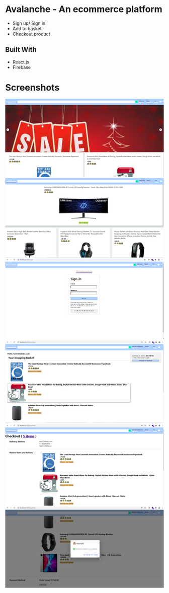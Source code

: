 # Avalanche - An ecommerce platform
- Sign up/ Sign in 
- Add to basket
- Checkout product

## Built With
- React.js 
- Firebase

# Screenshots
![Home Screen](./src/images/screen_1.png)
![Home Screen](./src/images/screen_2.png)
![Home Screen](./src/images/screen_3.png)
![Home Screen](./src/images/screen_4.png)
![Home Screen](./src/images/screen_5.png)
![Home Screen](./src/images/screen_6.png)
